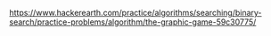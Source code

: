 https://www.hackerearth.com/practice/algorithms/searching/binary-search/practice-problems/algorithm/the-graphic-game-59c30775/
